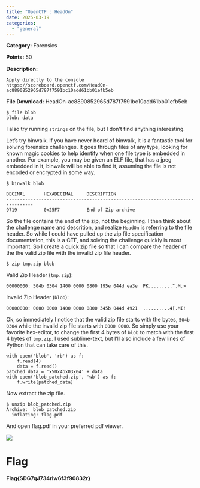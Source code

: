 ```yaml
---
title: "OpenCTF : HeadOn"
date: 2025-03-19
categories: 
  - "general"
---
```


**Category:** Forensics

**Points:** 50

**Description:**

```
Apply directly to the console
https://scoreboard.openctf.com/HeadOn-ac8890852965d787f7591bc10add61bb01efb5eb
```

**File Download:** HeadOn-ac8890852965d787f7591bc10add61bb01efb5eb

```
$ file blob 
blob: data
```

I also try running `strings` on the file, but I don’t find anything interesting.

Let’s try binwalk. If you have never heard of binwalk, it is a fantastic tool for solving forensics challenges. It goes through files of any type, looking for known magic cookies to help identify when one file type is embedded in another. For example, you may be given an ELF file, that has a jpeg embedded in it, binwalk will be able to find it, assuming the file is not encoded or encrypted in some way.

```
$ binwalk blob 

DECIMAL       HEXADECIMAL     DESCRIPTION
--------------------------------------------------------------------------------
9719          0x25F7          End of Zip archive
```

So the file contains the end of the zip, not the beginning. I then think about the challenge name and descrition, and realize `HeadOn` is referring to the file header. So while I could have pulled up the zip file specification documentation, this is a CTF, and solving the challenge quickly is most important. So I create a quick zip file so that I can compare the header of the the valid zip file with the invalid zip file header.

```
$ zip tmp.zip blob
```

Valid Zip Header (`tmp.zip`):

```
00000000: 504b 0304 1400 0000 0800 195e 044d ea3e  PK.........^.M.>
```

Invalid Zip Header (`blob`):

```
00000000: 0000 0000 1400 0000 0800 345b 044d 4921  ..........4[.MI!
```

Ok, so immediately I notice that the valid zip file starts with the bytes, `504b 0304` while the invalid zip file starts with `0000 0000`. So simply use your favorite hex-editor, to change the first 4 bytes of `blob` to match with the first 4 bytes of `tmp.zip`. I used sublime-text, but I’ll also include a few lines of Python that can take care of this.

```
with open('blob', 'rb') as f:
    f.read(4)
    data = f.read()
patched_data = 'x50x4bx03x04' + data
with open('blob_patched.zip', 'wb') as f:
    f.write(patched_data)
```

Now extract the zip file.

```
$ unzip blob_patched.zip 
Archive:  blob_patched.zip
  inflating: flag.pdf
```

And open flag.pdf in your preferred pdf viewer.

![](https://i.imgur.com/GWjZU9n.png)

# Flag

**Flag{SDG7qJ734rIw6f3f90832r}**

